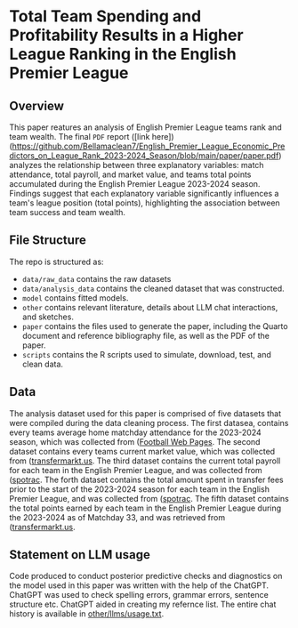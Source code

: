 # Total Team Spending and Profitability Results in a Higher League Ranking in the English Premier League

## Overview

This paper reatures an analysis of English Premier League teams rank and team wealth. The final `PDF` report ([link here])(https://github.com/Bellamaclean7/English_Premier_League_Economic_Predictors_on_League_Rank_2023-2024_Season/blob/main/paper/paper.pdf) analyzes the relationship between three explanatory variables: match attendance, total payroll, and market value, and teams total points accumulated during the English Premier League 2023-2024 season. Findings suggest that each explanatory variable significantly influences a team's league position (total points), highlighting the association between team success and team wealth.

## File Structure

The repo is structured as:

-   `data/raw_data` contains the raw datasets
-   `data/analysis_data` contains the cleaned dataset that was constructed.
-   `model` contains fitted models. 
-   `other` contains relevant literature, details about LLM chat interactions, and sketches.
-   `paper` contains the files used to generate the paper, including the Quarto document and reference bibliography file, as well as the PDF of the paper. 
-   `scripts` contains the R scripts used to simulate, download, test, and clean data.

## Data

The analysis dataset used for this paper is comprised of five datasets that were compiled during the data cleaning process. The first datasea, contains every teams average home matchday attendance for the 2023-2024 season, which was collected from ([Football Web Pages](https://www.footballwebpages.co.uk/premier-league/attendances/2022-2023). The second dataset contains every teams current market value, which was collected from ([transfermarkt.us](https://www.transfermarkt.us/premier-league/daten/wettbewerb/GB1). The third dataset contains the current total payroll for each team in the English Premier League, and was collected from ([spotrac](https://www.spotrac.com/epl/payroll/). The forth dataset contains the total amount spent in transfer fees prior to the start of the 2023-2024 season for each team in the English Premier League, and was collected from ([spotrac](https://www.spotrac.com/epl/payroll/). The fifth dataset contains the total points earned by each team in the English Premier League during the 2023-2024 as of Matchday 33, and was retrieved from ([transfermarkt.us](https://www.transfermarkt.us/premier-league/daten/wettbewerb/GB1).

## Statement on LLM usage

Code produced to conduct posterior predictive checks and diagnostics on the model used in this paper was written with the help of the ChatGPT. ChatGPT was used to check spelling errors, grammar errors, sentence structure etc. ChatGPT aided in creating my refernce list. The entire chat history is available in [other/llms/usage.txt](https://github.com/Bellamaclean7/English_Premier_League_Economic_Predictors_on_League_Rank_2023-2024_Season/blob/main/other/llm/usage.txt).
